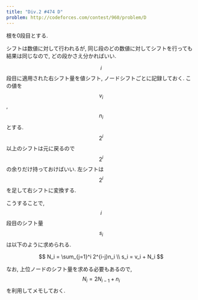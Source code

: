 ```yaml
---
title: "Div.2 #474 D"
problem: http://codeforces.com/contest/960/problem/D
---
```

根を0段目とする.

シフトは数値に対して行われるが, 同じ段のどの数値に対してシフトを行っても結果は同じなので, どの段かさえ分かればいい.

$$ i $$ 段目に適用された右シフト量を値シフト, ノードシフトごとに記録しておく. この値を $$ v_i $$, $$ n_i $$ とする. $$ 2^i $$ 以上のシフトは元に戻るので $$ 2^i $$ の余りだけ持っておけばいい. 左シフトは $$ 2^i $$ を足して右シフトに変換する.

こうすることで, $$ i $$ 段目のシフト量 $$ s_i $$ は以下のように求められる.

$$
N_i = \sum_{j=1}^i 2^{i-j}n_i \\
s_i = v_i + N_i
$$

なお, 上位ノードのシフト量を求める必要もあるので, $$ N_i = 2N_{i-1} + n_i $$ を利用してメモしておく.
